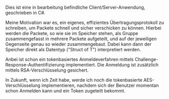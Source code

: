 Dies ist eine in bearbeitung befindliche Client/Server-Anwendung, geschrieben in C#.

Meine Motivation war es, ein eigenes, effizientes Übertragungsprotokoll zu schreiben, um Packete schnell und sicher
verschicken zu können. Hierbei werden die Packete, so wie sie im Speicher stehen, als Gruppe zusammengefasst in
mehrere Packete aufgeteilt, und auf der jeweiligen Gegenseite genau so wieder zusammengebaut. Dabei kann dann
der Speicher direkt als Datentyp ("Struct of T") interpretiert werden.

Anbei ist schon ein tokenbasiertes Anmeldeverfahren mittels Challenge-Response-Authentifizierung implementiert.
Die Anmeldung ist zusätzlich mittels RSA-Verschlüsselung gesichert.

In Zukunft, wenn ich Zeit habe, werde ich noch die tokenbasierte AES-Verschlüsselung implementieren, nachdem sich
der Benutzer momentan schon Anmelden kann und ein Token zugeteilt bekommt.


